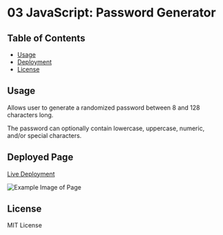 # 03 JavaScript: Password Generator

## Table of Contents

- [Usage](#usage)
- [Deployment](#deployed-page)
- [License](#license)

## Usage

Allows user to generate a randomized password between 8 and 128 characters long.

The password can optionally contain lowercase, uppercase, numeric, and/or special characters.

## Deployed Page

[Live Deployment](https://notaud.github.io/bootcamp-challenge-2/)

![Example Image of Page](https://imgur.com/EBtuhIW.png)

## License

MIT License
